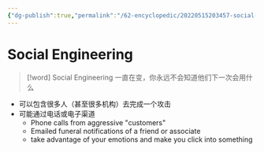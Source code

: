 ```yaml
---
{"dg-publish":true,"permalink":"/62-encyclopedic/20220515203457-social-engineering/","dgHomeLink":true,"dgPassFrontmatter":false}
---
```



# Social Engineering

> [!word] Social Engineering
> 一直在变，你永远不会知道他们下一次会用什么

- 可以包含很多人（甚至很多机构）去完成一个攻击
- 可能通过电话或电子渠道
  - Phone calls from aggressive "customers"
  - Emailed funeral notifications of a friend or associate
  - take advantage of your emotions and make you click into something
